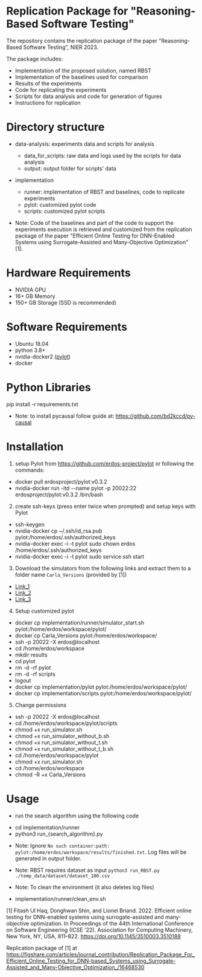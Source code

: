 # Replication Package for "Reasoning-Based Software Testing"

The repository contains the replication package of the paper "Reasoning-Based Software Testing", NIER 2023.

The package includes:
- Implementation of the proposed solution, named RBST
- Implementation of the baselines used for comparison
- Results of the experiments
- Code for replicating the experiments
- Scripts for data analysis and code for generation of figures
- Instructions for replication


# Directory structure
- data-analysis: experiments data and scripts for analysis
    - data_for_scripts: raw data and logs used by the scripts for data analysis
    - output: output folder for scripts' data
- implementation
    - runner: implementation of RBST and baselines, code to replicate experiments
    - pylot: customized pylot code
    - scripts: customized pylot scripts

- Note: Code of the baselines and part of the code to support the experiments execution is retrieved and customized from the replication package of the paper "Efficient Online Testing for DNN-Enabled Systems using Surrogate-Assisted and Many-Objective Optimization" [1]. 


# Hardware Requirements
- NVIDIA GPU
- 16+ GB Memory
- 150+ GB Storage (SSD is recommended)

# Software Requirements
- Ubuntu 18.04
- python 3.8+
- nvidia-docker2 ([pylot](https://github.com/erdos-project/pylot/tree/master/scripts))
- docker

# Python Libraries

pip install -r requirements.txt
- Note: to install pycausal follow guide at: https://github.com/bd2kccd/py-causal


# Installation

1. setup Pylot from https://github.com/erdos-project/pylot or following the commands:

- docker pull erdosproject/pylot:v0.3.2
- nvidia-docker run -itd --name pylot -p 20022:22 erdosproject/pylot:v0.3.2 /bin/bash


2. create ssh-keys (press enter twice when prompted) and setup keys with Pylot

- ssh-keygen
- nvidia-docker cp ~/.ssh/id_rsa.pub pylot:/home/erdos/.ssh/authorized_keys
- nvidia-docker exec -i -t pylot sudo chown erdos /home/erdos/.ssh/authorized_keys
- nvidia-docker exec -i -t pylot sudo service ssh start


3. Download the simulators from the following links and extract them to a folder name `Carla_Versions` (provided by [1])
* [Link_1](https://doi.org/10.6084/m9.figshare.16443321)
* [Link_2](https://doi.org/10.6084/m9.figshare.16443228)
* [Link_3](https://doi.org/10.6084/m9.figshare.16442883)


4. Setup customized pylot

- docker cp implementation/runner/simulator_start.sh pylot:/home/erdos/workspace/pylot/
- docker cp Carla_Versions pylot:/home/erdos/workspace/
- ssh -p 20022 -X erdos@localhost
- cd /home/erdos/workspace
- mkdir results
- cd pylot
- rm -d -rf pylot
- rm -d -rf scripts
- logout
- docker cp implementation/pylot pylot:/home/erdos/workspace/pylot/
- docker cp implementation/scripts pylot:/home/erdos/workspace/pylot/


5. Change permissions

- ssh -p 20022 -X erdos@localhost
- cd /home/erdos/workspace/pylot/scripts
- chmod +x run_simulator.sh
- chmod +x run_simulator_without_b.sh
- chmod +x run_simulator_without_t.sh
- chmod +x run_simulator_without_t_b.sh
- cd /home/erdos/workspace/pylot
- chmod +x run_simulator.sh
- cd /home/erdos/workspace
- chmod -R +x Carla_Versions


# Usage

* run the search algorithm using the following code
- cd implementation/runner
- python3 run_{search_algorithm}.py


* Note: Ignore `No such container:path: pylot:/home/erdos/workspace/results/finished.txt`. Log files will be generated in output folder.

* Note: RBST requires dataset as input `python3 run_RBST.py ./temp_data/dataset/dataset_100.csv` 

* Note: To clean the environment (it also deletes log files)

- implementation/runner/clean_env.sh



[1] Fitash Ul Haq, Donghwan Shin, and Lionel Briand. 2022. Efficient online testing for DNN-enabled systems using surrogate-assisted and many-objective optimization. In Proceedings of the 44th International Conference on Software Engineering (ICSE '22). Association for Computing Machinery, New York, NY, USA, 811–822. https://doi.org/10.1145/3510003.3510188

Replication package of [1] at https://figshare.com/articles/journal_contribution/Replication_Package_For_Efficient_Online_Testing_for_DNN-based_Systems_using_Surrogate-Assisted_and_Many-Objective_Optimization_/16468530